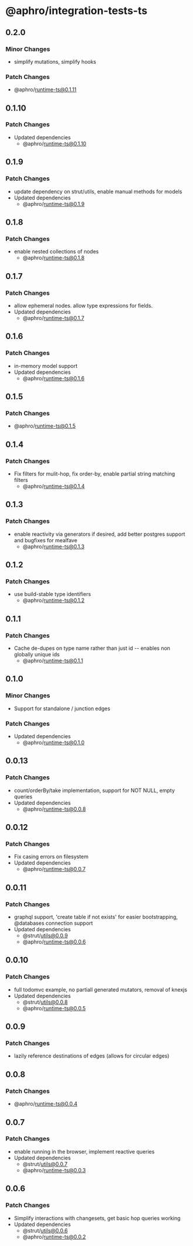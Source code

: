 # @aphro/integration-tests-ts

## 0.2.0

### Minor Changes

- simplify mutations, simplify hooks

### Patch Changes

- @aphro/runtime-ts@0.1.11

## 0.1.10

### Patch Changes

- Updated dependencies
  - @aphro/runtime-ts@0.1.10

## 0.1.9

### Patch Changes

- update dependency on strut/utils, enable manual methods for models
- Updated dependencies
  - @aphro/runtime-ts@0.1.9

## 0.1.8

### Patch Changes

- enable nested collections of nodes
  - @aphro/runtime-ts@0.1.8

## 0.1.7

### Patch Changes

- allow ephemeral nodes. allow type expressions for fields.
- Updated dependencies
  - @aphro/runtime-ts@0.1.7

## 0.1.6

### Patch Changes

- in-memory model support
- Updated dependencies
  - @aphro/runtime-ts@0.1.6

## 0.1.5

### Patch Changes

- @aphro/runtime-ts@0.1.5

## 0.1.4

### Patch Changes

- Fix filters for mulit-hop, fix order-by, enable partial string matching filters
  - @aphro/runtime-ts@0.1.4

## 0.1.3

### Patch Changes

- enable reactivity via generators if desired, add better postgres support and bugfixes for mealfave
  - @aphro/runtime-ts@0.1.3

## 0.1.2

### Patch Changes

- use build-stable type identifiers
  - @aphro/runtime-ts@0.1.2

## 0.1.1

### Patch Changes

- Cache de-dupes on type name rather than just id -- enables non globally unique ids
  - @aphro/runtime-ts@0.1.1

## 0.1.0

### Minor Changes

- Support for standalone / junction edges

### Patch Changes

- Updated dependencies
  - @aphro/runtime-ts@0.1.0

## 0.0.13

### Patch Changes

- count/orderBy/take implementation, support for NOT NULL, empty queries
- Updated dependencies
  - @aphro/runtime-ts@0.0.8

## 0.0.12

### Patch Changes

- Fix casing errors on filesystem
- Updated dependencies
  - @aphro/runtime-ts@0.0.7

## 0.0.11

### Patch Changes

- graphql support, 'create table if not exists' for easier bootstrapping, @databases connection support
- Updated dependencies
  - @strut/utils@0.0.9
  - @aphro/runtime-ts@0.0.6

## 0.0.10

### Patch Changes

- full todomvc example, no partiall generated mutators, removal of knexjs
- Updated dependencies
  - @strut/utils@0.0.8
  - @aphro/runtime-ts@0.0.5

## 0.0.9

### Patch Changes

- lazily reference destinations of edges (allows for circular edges)

## 0.0.8

### Patch Changes

- @aphro/runtime-ts@0.0.4

## 0.0.7

### Patch Changes

- enable running in the browser, implement reactive queries
- Updated dependencies
  - @strut/utils@0.0.7
  - @aphro/runtime-ts@0.0.3

## 0.0.6

### Patch Changes

- Simplify interactions with changesets, get basic hop queries working
- Updated dependencies
  - @strut/utils@0.0.6
  - @aphro/runtime-ts@0.0.2
